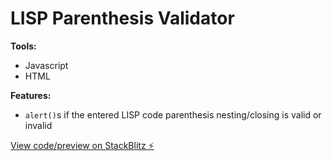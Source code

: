 # LISP Parenthesis Validator

**Tools:** 
- Javascript
- HTML

**Features:**
-  `alert()`s if the entered LISP code parenthesis nesting/closing is valid or invalid

[View code/preview on StackBlitz ⚡️](https://stackblitz.com/edit/parenthesis-validator)
